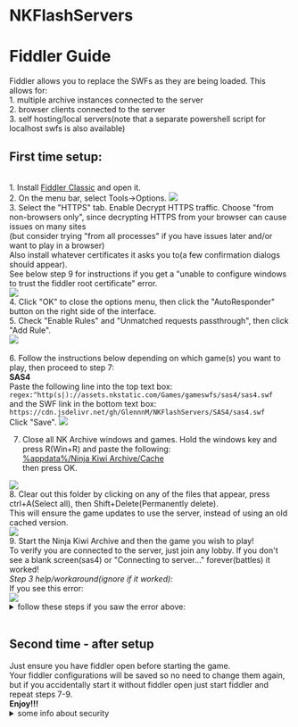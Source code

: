 # NKFlashServers
<h1>Fiddler Guide<br></h1>
Fiddler allows you to replace the SWFs as they are being loaded. This allows for:<br>
1. multiple archive instances connected to the server<br>
2. browser clients connected to the server<br>
3. self hosting/local servers(note that a separate powershell script for localhost swfs is also available)<br>
<h2>First time setup:</h2><br>
 1. Install <a href = https://www.telerik.com/download/fiddler>Fiddler Classic</a> and open it.<br>
 2. On the menu bar, select Tools->Options.
  <img src = https://user-images.githubusercontent.com/77253453/174670742-faf229c2-3673-467a-85a0-04f4f1414fbc.png><br>
 3. Select the "HTTPS" tab. Enable Decrypt HTTPS traffic. Choose "from non-browsers only", since decrypting HTTPS from your browser can cause issues on many sites<br>(but consider trying "from all processes" if you have issues later and/or want to play in a browser)<br>Also install whatever certificates it asks you to(a few confirmation dialogs should appear).<br>
 See below step 9 for instructions if you get a "unable to configure windows to trust the fiddler root certificate" error.
  <br>
 <img src = https://user-images.githubusercontent.com/77253453/174671525-88d40c45-a6e9-4cdc-b72b-c36996e2ca79.png>
<br>
4. Click "OK" to close the options menu, then click the "AutoResponder" button on the right side of the interface.<br>
5. Check "Enable Rules" and "Unmatched requests passthrough", then click "Add Rule".<br>
<img src = https://user-images.githubusercontent.com/77253453/174673035-4d78c2dd-6cce-4c12-9421-497c565243d8.png><br>
<br>
6. Follow the instructions below depending on which game(s) you want to play, then proceed to step 7:<br>
<b>SAS4</b><br>
Paste the following line into the top text box:<br>
<code>regex:^http(s|)://assets.nkstatic.com/Games/gameswfs/sas4/sas4.swf</code><br>
and the SWF link in the bottom text box:<br>
<code>https://cdn.jsdelivr.net/gh/GlennnM/NKFlashServers/SAS4/sas4.swf</code><br>
Click "Save".
<img src =https://user-images.githubusercontent.com/77253453/174720990-cb685426-e353-4aad-af80-155e6c2765de.png>

7. Close all NK Archive windows and games. Hold the windows key and press R(Win+R) and paste the following:<br>
<u>%appdata%/Ninja Kiwi Archive/Cache</u><br>
then press OK.<br>
<img src = https://user-images.githubusercontent.com/77253453/174675149-f9107ddd-d9b0-4592-bff0-57db6c5b67ac.png>
<br>
8. Clear out this folder by clicking on any of the files that appear, press ctrl+A(Select all), then Shift+Delete(Permanently delete).<br> This will ensure the game updates to use the server, instead of using an old cached version.<br>
<img src = https://user-images.githubusercontent.com/77253453/174674847-2357b7d9-bdca-4378-9db8-b5af0d94e7cf.png>
<br>
9. Start the Ninja Kiwi Archive and then the game you wish to play!<br> To verify you are connected to the server, just join any lobby. If you don't see a blank screen(sas4) or "Connecting to server..." forever(battles) it worked!<br>
<i>Step 3 help/workaround(ignore if it worked):</i>
<br>If you see this error:<br>
<img src = https://cdn.discordapp.com/attachments/988564906351669268/988593108860162058/unknown.png>
<br>
<details><summary>
follow these steps if you saw the error above:<br>
 </summary>
1. Open Fiddler, go to Tools -> Options -> HTTPS -> Actions -> Export Root Certificate to Desktop<br>
2. Double click the certificate<br>
3. Select if you want to install the certificate in the user store or the machine one<br>
4. Select "Place all certificates in the following store"<br>
5. Click on "Browse..." and select "Trusted Root Certification Authorities"<br>
6. Click Next and Finish<br>
7. New dialog with "The import was successful" message should appear<br>
 </details>
<br>
<h2>
Second time - after setup<br>
</h2>
Just ensure you have fiddler open before starting the game. <br>Your fiddler configurations will be saved so no need to change them again, but if you accidentally start it without fiddler open just start fiddler and repeat steps 7-9.<br>
<b>Enjoy!!!</b><br>
<details><summary>some info about security</summary>
  accepting the fiddler certificate allows MITM attacks but the private keys to the certificates are unique to each fiddler installation, so an attacker would need access to your computer.
 </details>

